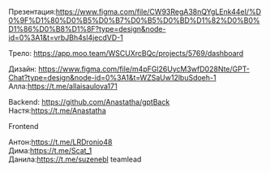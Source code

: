 Презентация:https://www.figma.com/file/CW93RegA38nQYgLEnk44eI/%D0%9F%D1%80%D0%B5%D0%B7%D0%B5%D0%BD%D1%82%D0%B0%D1%86%D0%B8%D1%8F?type=design&node-id=0%3A1&t=vrbJBh4sl4jecdVD-1

Трело: https://app.moo.team/WSCUXrcBQc/projects/5769/dashboard

Дизайн: https://www.figma.com/file/m4pFGl26UycM3wfD028Nte/GPT-Chat?type=design&node-id=0%3A1&t=WZSaUw12lbuSdoeh-1
Алла:https://t.me/allaisaulova171

Backend: https://github.com/Anastatha/gptBack
Настя:https://t.me/Anastatha

Frontend

Антон:https://t.me/LRDronio48</br>
Дима:https://t.me/Scat_1</br>
Данила:https://t.me/suzenebl teamlead</br>

